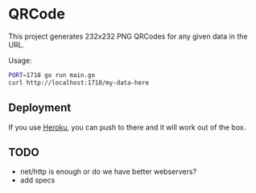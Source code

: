 # QRCode

This project generates 232x232 PNG QRCodes for any given data in the URL.

Usage:

```bash
PORT=1718 go run main.go
curl http://localhost:1718/my-data-here
```

## Deployment

If you use [Heroku](https://heroku.com), you can push to there and it will work out of the box.

## TODO

* net/http is enough or do we have better webservers?
* add specs
